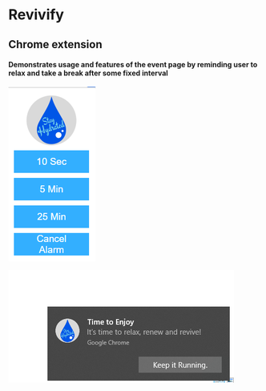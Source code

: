 # Revivify
## Chrome extension 

#### Demonstrates usage and features of the event page by reminding user to relax and take a break after some fixed interval

![Extension Icon](/Capture1.png?raw=true "Revivify")

![Extension Notification](/Capture2.png?raw=true "Revivify")
